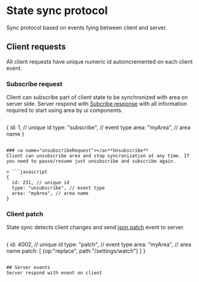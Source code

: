 # State sync protocol

Sync protocol based on events fying between client and server.

## <a name="clientRequests"></a>Client requests
All client requests have unique numeric id autoincremented on each client event.

### <a name="subscribeRequest"></a>Subscribe request
Client can subscribe part of client state to be synchronized with  area on server side. Server respond with [Subcribe response](#subscrbeResponse) with all information required to start using area by ui components.

> ```javascript
{
  id: 1, // unique id
  type: "subscribe", // event type
  area: "myArea", // area name
}
```

### <a name="unsubscribeRequest"></a>**Unsubscribe**
Client can unsubscribe area and stop syncronization at any time. If you need to pause/resume just unsubscribe and subscribe again.

> ```javascript
{
  id: 231, // unique id
  type: "unsubscribe", // event type
  area: "myArea", // area name
}
```

### **Client patch**
State sync detects client changes and send [json patch](https://tools.ietf.org/html/rfc6902) event to server.

> ```javascript
{
  id: 4002, // unique id
  type: "patch", // event type
  area: "myArea", // area name
  patch: [
    {op:"replace", path:"/settings/watch"}
  ]
}
```

## Server events
Server respond with event on client 




